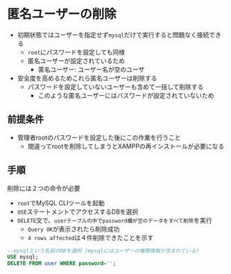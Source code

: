 # 匿名ユーザーの削除

* 初期状態ではユーザーを指定せず`mysql`だけで実行すると問題なく接続できる
    * `root`にパスワードを設定しても同様
    * 匿名ユーザーが設定されているため
        * 匿名ユーザー: ユーザー名が空のユーザ
* 安全度を高めるためこれら匿名ユーザーは削除する
    * パスワードを設定していないユーザーも含めて一括して削除する
        * このような匿名ユーザーにはパスワードが設定されていないため

## 前提条件

* 管理者rootのパスワードを設定した後にこの作業を行うこと
    * 間違ってrootを削除してしまうとXAMPPの再インストールが必要になる

## 手順

削除には２つの命令が必要

* `root`でMySQL CLIツールを起動
* `USE`ステートメントでアクセスするDBを選択
* `DELETE`文で、`userテーブルの中でpassword欄が空のデータをすべて削除`を実行
    * `Query OK`が表示されたら削除成功
    * `4 rows affected`は４件削除できたことを示す

```sql
--mysqlという名前のDBを選択 (mysqlにはユーザーの権限情報が含まれている)
USE mysql;
DELETE FROM user WHERE password='';
```

